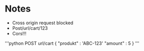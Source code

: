 # Notes

- Cross origin request blocked
- Post/url/cart/123
- Cors!!!

'''python
POST url/cart
{
    "produkt" : 'ABC-123'
    "amount" : 5
}
'''